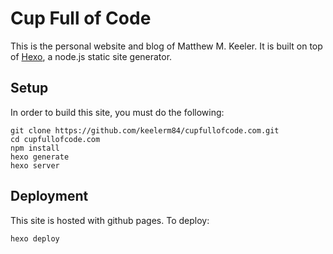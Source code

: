 # Cup Full of Code

This is the personal website and blog of Matthew M. Keeler.  It is built on top
of [Hexo](http://hexo.io/), a node.js static site generator.

## Setup

In order to build this site, you must do the following:

    git clone https://github.com/keelerm84/cupfullofcode.com.git
    cd cupfullofcode.com
    npm install
    hexo generate
    hexo server

## Deployment

This site is hosted with github pages.  To deploy:

    hexo deploy
